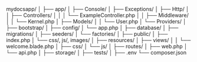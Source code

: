 mydocsapp/
│
├── app/
│   ├── Console/
│   ├── Exceptions/
│   ├── Http/
│   │   ├── Controllers/
│   │   │   └── ExampleController.php
│   │   ├── Middleware/
│   │   └── Kernel.php
│   ├── Models/
│   │   └── User.php
│   └── Providers/
│
├── bootstrap/
│
├── config/
│   └── app.php
│
├── database/
│   ├── migrations/
│   ├── seeders/
│   └── factories/
│
├── public/
│   ├── index.php
│   └── css/, js/, images/
│
├── resources/
│   ├── views/
│   │   └── welcome.blade.php
│   ├── css/
│   └── js/
│
├── routes/
│   ├── web.php
│   └── api.php
│
├── storage/
│
├── tests/
│
├── .env
└── composer.json
